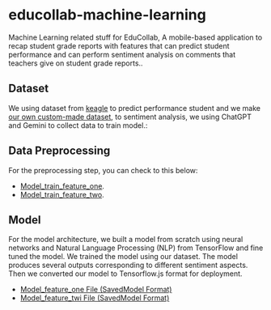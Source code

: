 # educollab-machine-learning

Machine Learning related stuff for EduCollab, A mobile-based application to recap student grade reports with features that can predict student performance and can perform sentiment analysis on comments that teachers give on student grade reports..

## Dataset
We using dataset from [keagle](https://www.kaggle.com/datasets/nikhil7280/student-performance-multiple-linear-regression) to predict performance student and we make [our own custom-made dataset](https://github.com/dennyrianto/asterisk-machine-learning/blob/main/data/dataset_final.parquet), to sentiment analysis, we using ChatGPT and Gemini to collect data to train model.:

## Data Preprocessing
For the preprocessing step, you can check to this below:
- [Model_train_feature_one](data/label.py).
- [Model_train_feature_two]().

## Model
For the model architecture, we built a model from scratch using neural networks and Natural Language Processing (NLP) from TensorFlow and fine tuned the model. We trained the model using our dataset. The model produces several outputs corresponding to different sentiment aspects. Then we converted our model to Tensorflow.js format for deployment.

- [Model_feature_one File (SavedModel Format)](https://drive.google.com/file/d/1iu_hIZLIFaDeruR8wB_3Cwn-gv5IgKEw/view?usp=drive_link)
- [Model_feature_twi File (SavedModel Format)](https://drive.google.com/file/d/1iu_hIZLIFaDeruR8wB_3Cwn-gv5IgKEw/view?usp=drive_link)
